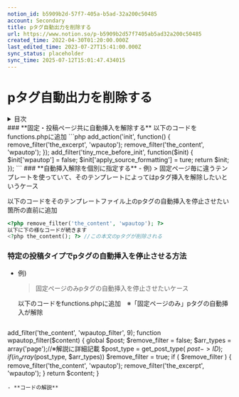 ```yaml
---
notion_id: b5909b2d-57f7-405a-b5ad-32a200c50485
account: Secondary
title: pタグ自動出力を削除する
url: https://www.notion.so/p-b5909b2d57f7405ab5ad32a200c50485
created_time: 2022-04-30T01:20:00.000Z
last_edited_time: 2023-07-27T15:41:00.000Z
sync_status: placeholder
sync_time: 2025-07-12T15:01:47.434015
---
```

# pタグ自動出力を削除する

<details>
<summary>目次</summary>
</details>
### **固定・投稿ページ共に自動挿入を解除する**
以下のコードをfunctions.phpに追加
```php
add_action('init', function() {
remove_filter('the_excerpt', 'wpautop');
remove_filter('the_content', 'wpautop');
});
add_filter('tiny_mce_before_init', function($init) {
$init['wpautop'] = false;
$init['apply_source_formatting'] = ture;
return $init;
});
```
### **自動挿入解除を個別に指定する**
- 例)
  > 固定ページ毎に違うテンプレートを使っていて、そのテンプレートによってはpタグ挿入を解除したいというケース
  
以下のコードをそのテンプレートファイル上のpタグの自動挿入を停止させたい箇所の直前に追加
```php
<?php remove_filter('the_content', 'wpautop'); ?>
以下に下の様なコードが続きます
<?php the_content(); ?> //この本文のpタグが削除される
```
### **特定の投稿タイプでpタグの自動挿入を停止させる方法**
- 例)
  > 固定ページのみpタグの自動挿入を停止させたいケース
  
  以下のコードをfunctions.phpに追加　※「固定ページのみ」pタグの自動挿入が解除
  ```php
add_filter('the_content', 'wpautop_filter', 9);
function wpautop_filter($content) {
global $post;
$remove_filter = false;
$arr_types = array('page');//※解説に詳細記載
$post_type = get_post_type( $post->ID );
if (in_array($post_type, $arr_types)) $remove_filter = true;
if ( $remove_filter ) {
remove_filter('the_content', 'wpautop');
remove_filter('the_excerpt', 'wpautop');
}
return $content;
}
  ```
  - **コードの解説**